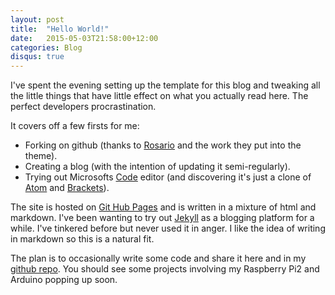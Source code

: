 ```yaml
---
layout: post
title:  "Hello World!"
date:   2015-05-03T21:58:00+12:00
categories: Blog
disqus: true
---
```


I've spent the evening setting up the template for this blog and tweaking all the little things that have little effect on what you actually read here. The perfect developers procrastination.

It covers off a few firsts for me:

* Forking on github (thanks to [Rosario][github-fork] and the work they put into the theme).
* Creating a blog (with the intention of updating it semi-regularly).
* Trying out Microsofts [Code][ms-code] editor (and discovering it's just a clone of [Atom][atom] and [Brackets][brackets]).

The site is hosted on [Git Hub Pages][github-pages] and is written in a mixture of html and markdown. I've been wanting to try out [Jekyll][jekyll] as a blogging platform for a while. I've tinkered before but never used it in anger. I like the idea of writing in markdown so this is a natural fit. 

The plan is to occasionally write some code and share it here and in my [github repo][github-wd]. You should see some projects involving my Raspberry Pi2 and Arduino popping up soon. 



[jekyll]:http://jekyllrb.com/
[github-pages]: https://pages.github.com/
[ms-code]: https://code.visualstudio.com
[atom]: https://atom.io/
[brackets]: http://brackets.io/
[github-fork]: https://github.com/rosario/kasper
[github-wd]: https://github.com/williamdenton
[jekyll-gh]: https://github.com/mojombo/jekyll
[jekyll]:    http://jekyllrb.com
